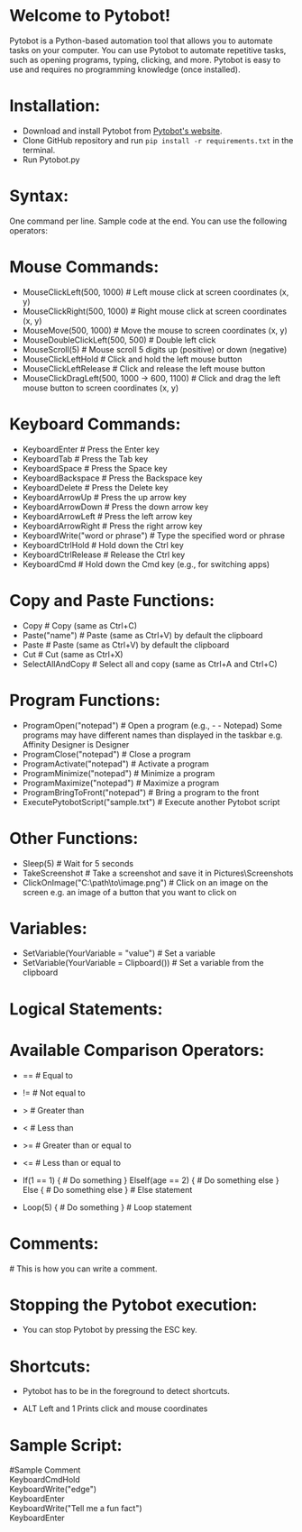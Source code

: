 # Welcome to Pytobot!

Pytobot is a Python-based automation tool that allows you to automate tasks on your computer. You can use Pytobot to automate repetitive tasks, such as opening programs, typing, clicking, and more. Pytobot is easy to use and requires no programming knowledge (once installed).

# Installation:
- Download and install Pytobot from [Pytobot's website](https://pytobot-website.vercel.app/).
- Clone GitHub repository and run `pip install -r requirements.txt` in the terminal.
- Run Pytobot.py

# Syntax:
One command per line. Sample code at the end. You can use the following operators:

# Mouse Commands:
- MouseClickLeft(500, 1000)                   # Left mouse click at screen coordinates (x, y)
- MouseClickRight(500, 1000)                  # Right mouse click at screen coordinates (x, y)
- MouseMove(500, 1000)                        # Move the mouse to screen coordinates (x, y)
- MouseDoubleClickLeft(500, 500)              # Double left click
- MouseScroll(5)                              # Mouse scroll 5 digits up (positive) or down (negative)
- MouseClickLeftHold                          # Click and hold the left mouse button
- MouseClickLeftRelease                       # Click and release the left mouse button
- MouseClickDragLeft(500, 1000 -> 600, 1100)  # Click and drag the left mouse button to screen coordinates (x, y)

# Keyboard Commands:
- KeyboardEnter                               # Press the Enter key
- KeyboardTab                                 # Press the Tab key
- KeyboardSpace                               # Press the Space key
- KeyboardBackspace                           # Press the Backspace key
- KeyboardDelete                              # Press the Delete key
- KeyboardArrowUp                             # Press the up arrow key
- KeyboardArrowDown                           # Press the down arrow key
- KeyboardArrowLeft                           # Press the left arrow key
- KeyboardArrowRight                          # Press the right arrow key
- KeyboardWrite("word or phrase")             # Type the specified word or phrase
- KeyboardCtrlHold                            # Hold down the Ctrl key
- KeyboardCtrlRelease                         # Release the Ctrl key
- KeyboardCmd                                 # Hold down the Cmd key (e.g., for switching apps)

# Copy and Paste Functions:
- Copy                                        # Copy (same as Ctrl+C)
- Paste("name")                               # Paste (same as Ctrl+V) by default the clipboard
- Paste                                       # Paste (same as Ctrl+V) by default the clipboard
- Cut                                         # Cut (same as Ctrl+X)
- SelectAllAndCopy                            # Select all and copy (same as Ctrl+A and Ctrl+C)


# Program Functions:
- ProgramOpen("notepad")                      # Open a program (e.g., - - Notepad) Some programs may have different names than displayed in the taskbar e.g. Affinity Designer is Designer
- ProgramClose("notepad")                     # Close a program
- ProgramActivate("notepad")                  # Activate a program
- ProgramMinimize("notepad")                  # Minimize a program
- ProgramMaximize("notepad")                  # Maximize a program
- ProgramBringToFront("notepad")              # Bring a program to the front
- ExecutePytobotScript("sample.txt")          # Execute another Pytobot script

# Other Functions:
- Sleep(5)                                    # Wait for 5 seconds
- TakeScreenshot                              # Take a screenshot and save it in Pictures\\Screenshots
- ClickOnImage("C:\\path\\to\\image.png")     # Click on an image on the screen e.g. an image of a button that you want to click on

# Variables:
- SetVariable(YourVariable = "value")         # Set a variable
- SetVariable(YourVariable = Clipboard())     # Set a variable from the clipboard

# Logical Statements:

# Available Comparison Operators:
- ==  # Equal to
- !=  # Not equal to
- \>   # Greater than
- <   # Less than
- \>=  # Greater than or equal to
- <=  # Less than or equal to

- If(1 == 1) {
    \# Do something
} ElseIf(age == 2) {
    \# Do something else
} Else {
    \# Do something else
}   \# Else statement

- Loop(5) {
    \# Do something
}   \# Loop statement

# Comments:
\# This is how you can write a comment.

# Stopping the Pytobot execution:
- You can stop Pytobot by pressing the ESC key.

# Shortcuts:
- Pytobot has to be in the foreground to detect shortcuts.

- ALT Left and 1 Prints click and mouse coordinates

# Sample Script:
\#Sample Comment  
KeyboardCmdHold  
KeyboardWrite("edge")  
KeyboardEnter  
KeyboardWrite("Tell me a fun fact")  
KeyboardEnter  
